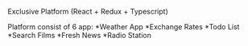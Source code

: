 Exclusive Platform (React + Redux + Typescript)

Platform consist of 6 app:
*Weather App
*Exchange Rates
*Todo List
*Search Films
*Fresh News
*Radio Station
